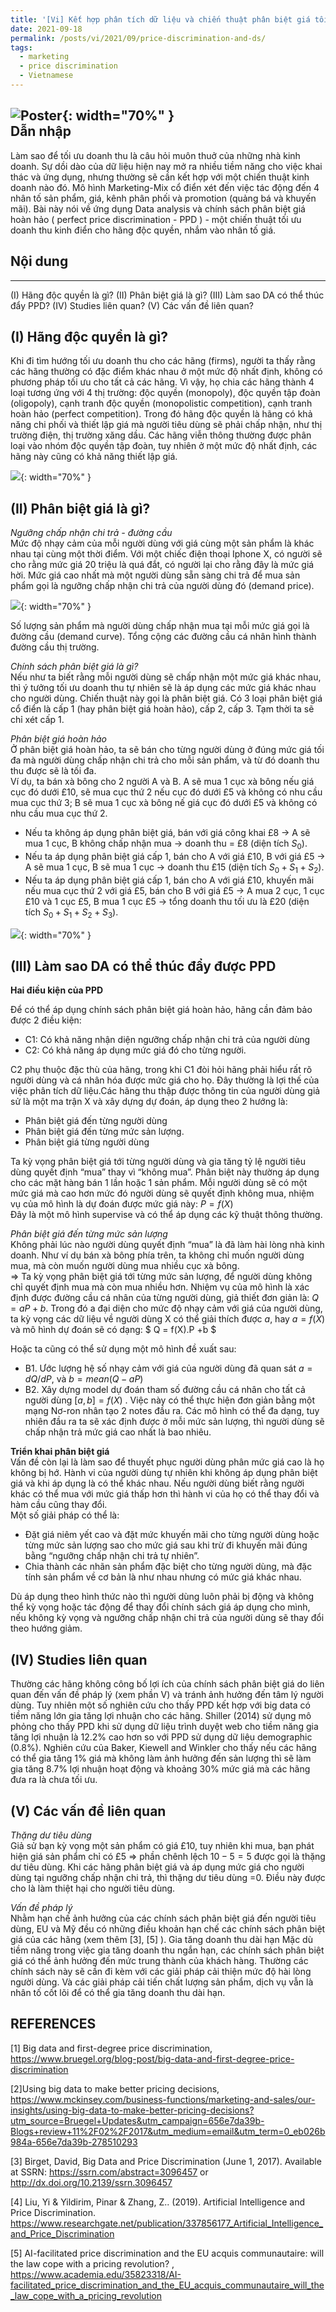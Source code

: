 ```yaml
---
title: '[Vi] Kết hợp phân tích dữ liệu và chiến thuật phân biệt giá tối ưu doanh thu ngắn hạn cho hãng độc quyền'
date: 2021-09-18
permalink: /posts/vi/2021/09/price-discrimination-and-ds/
tags:
  - marketing
  - price discrimination
  - Vietnamese
---
```


![Poster](/images/post/price_discrimination.jpeg){: width="70%" }<br>
Dẫn nhập
-----
Làm sao để tối ưu doanh thu là câu hỏi muôn thuở của những nhà kinh doanh. Sự dồi dào của dữ liệu hiện nay mở ra nhiều tiềm năng cho việc khai thác và ứng dụng, nhưng thường sẽ cần kết hợp với một chiến thuật kinh doanh nào đó. Mô hình Marketing-Mix cổ điển xét đến việc tác động đến 4 nhân tố sản phẩm, giá, kênh phân phối và promotion (quảng bá và khuyến mãi). Bài này nói về ứng dụng Data analysis và chính sách phân biệt giá hoàn hảo ( perfect price discrimination - PPD ) - một chiến thuật tối ưu doanh thu kinh điển cho hãng độc quyền, nhắm vào nhân tố giá.

Nội dung
------
------
(I) Hãng độc quyền là gì?  (II) Phân biệt giá là gì? (III) Làm sao DA có thể thúc đẩy PPD? (IV) Studies liên quan? (V) Các vấn đề liên quan?

(I) Hãng độc quyền là gì?
-----
Khi đi tìm hướng tối ưu doanh thu cho các hãng (firms), người ta thấy rằng các hãng thường có đặc điểm khác nhau ở một mức độ nhất định, không có phương pháp tối ưu cho tất cả các hãng. Vì vậy, họ chia các hãng thành 4 loại tương ứng với 4 thị trường: độc quyền (monopoly), độc quyền tập đoàn (oligopoly), cạnh tranh độc quyền (monopolistic competition), cạnh tranh hoàn hảo (perfect competition). Trong đó hãng độc quyền là hãng có khả năng chi phối và thiết lập giá mà người tiêu dùng sẽ phải chấp nhận, như thị trường điện, thị trường xăng dầu. Các hãng viễn thông thường được phân loại vào nhóm độc quyền tập đoàn, tuy nhiên ở một mức độ nhất định, các hãng này cũng có khả năng thiết lập giá. <br>

![](/images/post/market_concerntration.png){: width="70%" }<br>

(II) Phân biệt giá là gì?
-----

*Ngưỡng chấp nhận chi trả - đường cầu* <br>
Mức độ nhạy cảm của mỗi người dùng với giá cùng một sản phẩm là khác nhau tại cùng một thời điểm. Với một chiếc điện thoại Iphone X, có người sẽ cho rằng mức giá 20 triệu là quá đắt, có người lại cho rằng đây là mức giá hời. Mức giá cao nhất mà một người dùng sẵn sàng chi trả để mua sản phẩm gọi là ngưỡng chấp nhận chi trả của người dùng đó (demand price). 

![](/images/post/demand_curve.png){: width="70%" }<br>

Số lượng sản phẩm mà người dùng chấp nhận mua tại mỗi mức giá gọi là đường cầu (demand curve). Tổng cộng các đường cầu cá nhân hình thành đường cầu thị trường. <br>

*Chính sách phân biệt giá là gì?* <br>
Nếu như ta biết rằng mỗi người dùng sẽ chấp nhận một mức giá khác nhau, thì ý tưởng tối ưu doanh thu tự nhiên sẽ là áp dụng các mức giá khác nhau cho người dùng. Chiến thuật này gọi là phân biệt giá. Có 3 loại phân biệt giá cổ điển là cấp 1 (hay phân biệt giá hoàn hảo), cấp 2, cấp 3. Tạm thời ta sẽ chỉ xét cấp 1.

*Phân biệt giá hoàn hảo*<br>
Ở phân biệt giá hoàn hảo, ta sẽ bán cho từng người dùng ở đúng mức giá tối đa mà người dùng chấp nhận chi trả cho mỗi sản phẩm, và từ đó doanh thu thu được sẽ là tối đa. <br>
Ví dụ, ta bán xà bông cho 2 người A và B. A sẽ mua 1 cục xà bông nếu giá cục đó dưới £10, sẽ mua cục thứ 2 nếu cục đó dưới £5 và không có nhu cầu mua cục thứ 3; B sẽ mua 1 cục xà bông nế giá cục đó dưới £5 và không có nhu cầu mua cục thứ 2.
* Nếu ta không áp dụng phân biệt giá, bán với giá công khai £8 → A sẽ mua 1 cục, B không chấp nhận mua → doanh thu = £8 (diện tích $S_0$).
* Nếu ta áp dụng phân biệt giá cấp 1, bán cho A với giá £10, B với giá £5 → A sẽ mua 1 cục, B sẽ mua 1 cục → doanh thu £15 (diện tích $S_0+ S_1+ S_2$).
* Nếu ta áp dụng phân biệt giá cấp 1, bán cho A với giá £10, khuyến mãi nếu mua cục thứ 2 với giá £5, bán cho B với giá £5 → A mua 2 cục, 1 cục £10 và 1 cục £5, B mua 1 cục £5 → tổng doanh thu tối ưu là £20 (diện tích $S_0 + S_1+ S_2+ S_3$).

![](/images/post/surplus.png){: width="70%" }<br>

(III) Làm sao DA có thể thúc đẩy được PPD
-----

**Hai điều kiện của PPD** <br>

Để có thể áp dụng chính sách phân biệt giá hoàn hảo, hãng cần đảm bảo được 2 điều kiện:
* C1: Có khả năng nhận diện ngưỡng chấp nhận chi trả của người dùng
* C2: Có khả năng áp dụng mức giá đó cho từng người.

C2 phụ thuộc đặc thù của hãng, trong khi C1 đòi hỏi hãng phải hiểu rất rõ người dùng và cá nhân hóa được mức giá cho họ. Đây thường là lợi thế của việc phân tích dữ liệu.Các hãng thu thập được thông tin của người dùng giả sử là một ma trận X và xây dựng dự đoán, áp dụng theo 2 hướng là:
* Phân biệt giá đến từng người dùng
* Phân biệt giá đến từng mức sản lượng.
* Phân biệt giá từng người dùng 

Ta kỳ vọng phân biệt giá tới từng người dùng và gia tăng tỷ lệ người tiêu dùng quyết định “mua” thay vì “không mua”. Phân biệt này thường áp dụng cho các mặt hàng bán 1 lần hoặc 1 sản phẩm. Mỗi người dùng sẽ có một mức giá mà cao hơn mức đó người dùng sẽ quyết định không mua, nhiệm vụ của mô hình là dự đoán được mức giá này: $P=  f(X)$ <br>
Đây là một mô hình supervise và có thể áp dụng các kỹ thuật thông thường.

*Phân biệt giá đến từng mức sản lượng* <br>
Không phải lúc nào người dùng quyết định “mua” là đã làm hài lòng nhà kinh doanh. Như ví dụ bán xà bông phía trên, ta không chỉ muốn người dùng mua, mà còn muốn người dùng mua nhiều cục xà bông. <br>
$\Rightarrow$ Ta kỳ vọng phân biệt giá tới từng mức sản lượng, để người dùng không chỉ quyết định mua mà còn mua nhiều hơn. Nhiệm vụ của mô hình là xác định được đường cầu cá nhân của từng người dùng, giả thiết đơn giản là: $Q = aP +b$. Trong đó a đại diện cho mức độ nhạy cảm với giá của người dùng, ta kỳ vọng các dữ liệu về người dùng X có thể giải thích được $a$, hay $a = f(X)$ và mô hình dự đoán sẽ có dạng: $ Q = f(X).P +b $ <br>

Hoặc ta cũng có thể sử dụng một mô hình đề xuất sau:
* B1. Ước lượng hệ số nhạy cảm với giá của người dùng đã quan sát $a = dQ/dP$, và $b = mean( Q - aP)$
* B2. Xây dựng model dự đoán tham số đường cầu cá nhân cho tất cả người dùng $[ a,b ] = f(X)$ . Việc này có thể thực hiện đơn giản bằng một mạng Nơ-ron nhân tạo 2 notes đầu ra.
Các mô hình có thể đa dạng, tuy nhiên đầu ra ta sẽ xác định được ở mỗi mức sản lượng, thì người dùng sẽ chấp nhận trả mức giá cao nhất là bao nhiêu. <br>

**Triển khai phân biệt giá**<br>
Vấn đề còn lại là làm sao để thuyết phục người dùng phân mức giá cao là họ không bị hớ. Hành vi của người dùng tự nhiên khi không áp dụng phân biệt giá và khi áp dụng là có thể khác nhau. Nếu người dùng biết rằng người khác có thể mua với mức giá thấp hơn thì hành vi của họ có thể thay đổi và hàm cầu cũng thay đổi. <br>
Một số giải pháp có thể là: <br>
* Đặt giá niêm yết cao và đặt mức khuyến mãi cho từng người dùng hoặc từng mức sản lượng sao cho mức giá sau khi trừ đi khuyến mãi đúng bằng “ngưỡng chấp nhận chi trả tự nhiên”.
* Chia thành các nhãn sản phẩm đặc biệt cho từng người dùng, mà đặc tính sản phẩm về cơ bản là như nhau nhưng có mức giá khác nhau.

Dù áp dụng theo hình thức nào thì người dùng luôn phải bị động và không thể kỳ vọng hoặc tác động để thay đổi chính sách giá áp dụng cho mình, nếu không kỳ vọng và ngưỡng chấp nhận chi trả của người dùng sẽ thay đổi theo hướng giảm.

(IV) Studies liên quan
-----

Thường các hãng không công bố lợi ích của chính sách phân biệt giá do liên quan đến vấn đề pháp lý (xem phần V) và tránh ảnh hưởng đến tâm lý người dùng. Tuy nhiên một số nghiên cứu cho thấy PPD kết hợp với big data có tiềm năng lớn gia tăng lợi nhuận cho các hãng. Shiller (2014) sử dụng mô phỏng cho thấy PPD khi sử dụng dữ liệu trình duyệt web cho tiềm năng gia tăng lợi nhuận là 12.2% cao hơn so với PPD sử dụng dữ liệu demographic (0.8%). Nghiên cứu của Baker, Kiewell and Winkler cho thấy nếu các hãng có thể gia tăng 1% giá mà không làm ảnh hưởng đến sản lượng thì sẽ làm gia tăng 8.7% lợi nhuận hoạt động và khoảng 30% mức giá mà các hãng đưa ra là chưa tối ưu.

(V) Các vấn đề liên quan
-----

*Thặng dư tiêu dùng*<br>
Giả sử bạn kỳ vọng một sản phẩm có giá £10, tuy nhiên khi mua, bạn phát hiện giá sản phẩm chỉ có £5 => phần chênh lệch $10-5 = 5$ được gọi là thặng dư tiêu dùng. Khi các hãng phân biệt giá và áp dụng mức giá cho người dùng tại ngưỡng chấp nhận chi trả, thì thặng dư tiêu dùng =0. Điều này được cho là làm thiệt hại cho người tiêu dùng.

*Vấn đề pháp lý* <br>
Nhằm hạn chế ảnh hưởng của các chính sách phân biệt giá đến người tiêu dùng, EU và Mỹ đều có những điều khoản hạn chế các chính sách phân biệt giá của các hãng (xem thêm [3], [5] ).
Gia tăng doanh thu dài hạn
Mặc dù tiềm năng trong việc gia tăng doanh thu ngắn hạn, các chính sách phân biệt giá có thể ảnh hưởng đến mức trung thành của khách hàng. Thường các chính sách này sẽ cần đi kèm với các giải pháp cải thiện mức độ hài lòng người dùng. Và các giải pháp cải tiến chất lượng sản phẩm, dịch vụ vẫn là nhân tố cốt lõi để có thể gia tăng doanh thu dài hạn.


REFERENCES
-----

[1] Big data and first-degree price discrimination, https://www.bruegel.org/blog-post/big-data-and-first-degree-price-discrimination

[2]Using big data to make better pricing decisions, https://www.mckinsey.com/business-functions/marketing-and-sales/our-insights/using-big-data-to-make-better-pricing-decisions?utm_source=Bruegel+Updates&utm_campaign=656e7da39b-Blogs+review+11%2F02%2F2017&utm_medium=email&utm_term=0_eb026b984a-656e7da39b-278510293

[3] Birget, David, Big Data and Price Discrimination (June 1, 2017). Available at SSRN: https://ssrn.com/abstract=3096457 or http://dx.doi.org/10.2139/ssrn.3096457

[4] Liu, Yi & Yildirim, Pinar & Zhang, Z.. (2019). Artificial Intelligence and Price Discrimination. https://www.researchgate.net/publication/337856177_Artificial_Intelligence_and_Price_Discrimination

[5] AI-facilitated price discrimination and the EU acquis communautaire: will the law cope with a pricing revolution?
, https://www.academia.edu/35823318/AI-facilitated_price_discrimination_and_the_EU_acquis_communautaire_will_the_law_cope_with_a_pricing_revolution